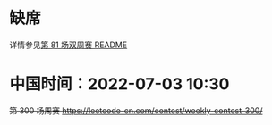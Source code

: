 
# 缺席

详情参见[第 81 场双周赛 README](https://github.com/BIAOXYZ/variousCodes/blob/master/_CodeTopics/LeetCode_contest/biweekly/biweekly2022/81-absent-4-bj/README.md)

# 中国时间：2022-07-03 10:30

~~第 300 场周赛 https://leetcode-cn.com/contest/weekly-contest-300/~~
